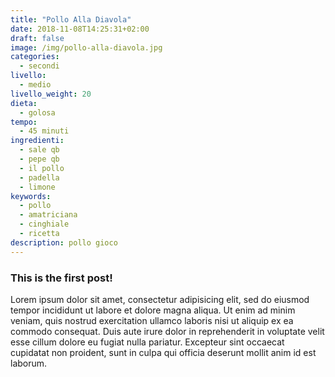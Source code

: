 ```yaml
---
title: "Pollo Alla Diavola"
date: 2018-11-08T14:25:31+02:00
draft: false
image: /img/pollo-alla-diavola.jpg
categories:
  - secondi
livello:
  - medio
livello_weight: 20
dieta:
  - golosa
tempo:
  - 45 minuti
ingredienti:
  - sale qb
  - pepe qb
  - il pollo
  - padella
  - limone
keywords:
  - pollo
  - amatriciana
  - cinghiale
  - ricetta
description: pollo gioco
---
```

### This is the first post!

Lorem ipsum dolor sit amet, consectetur adipisicing elit, sed do eiusmod tempor incididunt ut labore et dolore magna aliqua. Ut enim ad minim veniam, quis nostrud exercitation ullamco laboris nisi ut aliquip ex ea commodo consequat. Duis aute irure dolor in reprehenderit in voluptate velit esse cillum dolore eu fugiat nulla pariatur. Excepteur sint occaecat cupidatat non proident, sunt in culpa qui officia deserunt mollit anim id est laborum.
